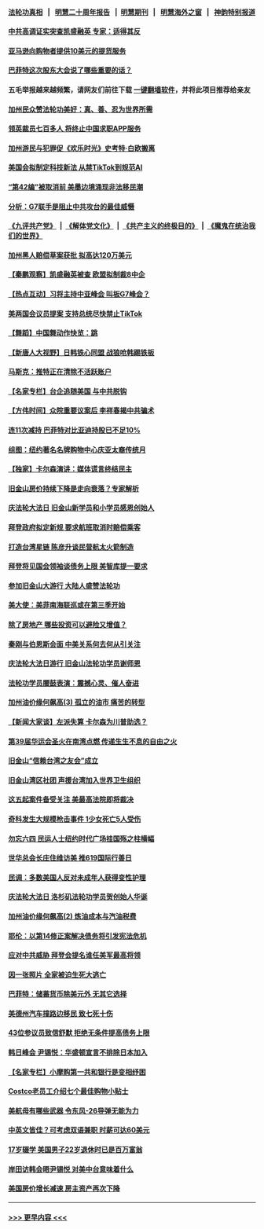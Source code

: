 #### [法轮功真相](https://github.com/gfw-breaker/truth/blob/master/README.md?t=0) &nbsp;&nbsp;|&nbsp;&nbsp; [明慧二十周年报告](https://github.com/gfw-breaker/mh-reports/blob/master/README.md?t=0) &nbsp;&nbsp;|&nbsp;&nbsp;[明慧期刊](https://github.com/gfw-breaker/mh-qikan) &nbsp;&nbsp;|&nbsp;&nbsp; [明慧海外之窗](https://github.com/gfw-breaker/mh-news/blob/master/README.md?t=0) &nbsp;&nbsp;|&nbsp;&nbsp; [神韵特别报道](https://github.com/gfw-breaker/mh-news/blob/master/shenyun.md?t=0)
#### [中共高调证实突查凯盛融英 专家：适得其反](../pages/nsc412/n13991798.md?t=05091244) 
#### [亚马逊向购物者提供10美元的提货服务](../pages/nsc412/n13991687.md?t=05091244) 
#### [巴菲特这次股东大会说了哪些重要的话？](../pages/nsc412/n13991740.md?t=05091244) 
#### 五毛举报越来越频繁，请网友们前往下载 [一键翻墙软件](https://github.com/gfw-breaker/ssr-accounts)，并将此项目推荐给亲友
#### [加州民众赞法轮功美好：真、善、忍为世界所需](../pages/nsc412/n13991794.md?t=05091244) 
#### [领英裁员七百多人 将终止中国求职APP服务](../pages/nsc412/n13991767.md?t=05091244) 
#### [加州游民与犯罪促《欢乐时光》史考特·白欧搬离](../pages/nsc412/n13991754.md?t=05091244) 
#### [美国会拟制定科技新法 从禁TikTok到规范AI](../pages/nsc412/n13991543.md?t=05091244) 
#### [“第42编”被取消前 美墨边境涌现非法移民潮](../pages/nsc412/n13991735.md?t=05091244) 
#### [分析：G7联手是阻止中共攻台的最佳威慑](../pages/nsc412/n13991613.md?t=05091244) 
#### [《九评共产党》](https://github.com/begood0513/9ping.md/blob/master/README.md) &nbsp;|&nbsp; [《解体党文化》](../../../../jtdwh.md/blob/master/README.md)  &nbsp;|&nbsp; [《共产主义的终极目的》](../../../../gczydzjmd.md/blob/master/README.md) &nbsp;|&nbsp; [《魔鬼在统治我们的世界》](../../../../mgztzwmdsj.md/blob/master/README.md) 
#### [加州黑人赔偿草案获批 拟高达120万美元](../pages/nsc412/n13991736.md?t=05091244) 
#### [【秦鹏观察】凯盛融英被查 欧盟拟制裁8中企](../pages/nsc412/n13991664.md?t=05091244) 
#### [【热点互动】习将主持中亚峰会 叫板G7峰会？](../pages/nsc412/n13991691.md?t=05091244) 
#### [美两国会议员提案 支持总统尽快禁止TikTok](../pages/nsc412/n13989243.md?t=05091244) 
#### [【舞蹈】中国舞动作快览：跳](../pages/nsc412/n13991647.md?t=05091244) 
#### [【新唐人大视野】日韩铁心同盟 战狼呛韩踢铁板](../pages/nsc412/n13991581.md?t=05091244) 
#### [马斯克：推特正在清除不活跃账户](../pages/nsc412/n13991546.md?t=05091244) 
#### [【名家专栏】台企追随美国 与中共脱钩](../pages/nsc412/n13988965.md?t=05091244) 
#### [【方伟时间】众院重要议案后 李祥春揭中共骗术](../pages/nsc412/n13991443.md?t=05091244) 
#### [连11次减持 巴菲特对比亚迪持股已不足10%](../pages/nsc412/n13991614.md?t=05091244) 
#### [组图：纽约著名名牌购物中心庆亚太裔传统月](../pages/nsc412/n13991497.md?t=05091244) 
#### [【独家】卡尔森演讲：媒体谎言终结民主](../pages/nsc412/n13991576.md?t=05091244) 
#### [旧金山房价持续下降是走向衰落？专家解析](../pages/nsc412/n13991108.md?t=05091244) 
#### [庆法轮大法日 旧金山新学员和小学员感恩创始人](../pages/nsc412/n13991186.md?t=05091244) 
#### [拜登政府拟定新规 要求航班取消时赔偿乘客](../pages/nsc412/n13991452.md?t=05091244) 
#### [打造台湾星链 陈彦升谈民营航太火箭制造](../pages/nsc412/n13991545.md?t=05091244) 
#### [拜登将见国会领袖谈债务上限 美智库提一要求](../pages/nsc412/n13991450.md?t=05091244) 
#### [参加旧金山大游行 大陆人盛赞法轮功](../pages/nsc412/n13990969.md?t=05091244) 
#### [美大使：美菲南海联巡或在第三季开始](../pages/nsc412/n13991380.md?t=05091244) 
#### [除了房地产 哪些投资可以避险又增值？](../pages/nsc412/n13990965.md?t=05091244) 
#### [秦刚与伯恩斯会面 中美关系何去何从引关注](../pages/nsc412/n13991473.md?t=05091244) 
#### [庆法轮大法日游行 旧金山法轮功学员谢师恩](../pages/nsc412/n13991116.md?t=05091244) 
#### [法轮功学员腰鼓表演：震撼心灵、催人奋进](../pages/nsc412/n13991007.md?t=05091244) 
#### [加州油价缘何飙高(3) 孤立的油市 痛苦的转型](../pages/nsc412/n13989802.md?t=05091244) 
#### [【新闻大家谈】左派失算 卡尔森为川普助选？](../pages/nsc412/n13991377.md?t=05091244) 
#### [第39届华运会圣火在南湾点燃 传递生生不息的自由之火](../pages/nsc412/n13991097.md?t=05091244) 
#### [旧金山“信赖台湾之友会”成立](../pages/nsc412/n13991085.md?t=05091244) 
#### [旧金山湾区社团 声援台湾加入世界卫生组织](../pages/nsc412/n13991000.md?t=05091244) 
#### [这五起案件备受关注 美最高法院即将裁决](../pages/nsc412/n13990636.md?t=05091244) 
#### [奇科发生大规模枪击事件  1少女死亡5人受伤](../pages/nsc412/n13990978.md?t=05091244) 
#### [勿忘六四 民运人士纽约时代广场挂国殇之柱横幅](../pages/nsc412/n13990593.md?t=05091244) 
#### [世华总会长庄住维访美 推619国际行善日](../pages/nsc412/n13990888.md?t=05091244) 
#### [民调：多数美国人反对未成年人获得变性护理](../pages/nsc412/n13990728.md?t=05091244) 
#### [庆法轮大法日 洛杉矶法轮功学员贺创始人华诞](../pages/nsc412/n13990726.md?t=05091244) 
#### [加州油价缘何飙高(2) 炼油成本与汽油税费](../pages/nsc412/n13989327.md?t=05091244) 
#### [耶伦：以第14修正案解决债务将引发宪法危机](../pages/nsc412/n13990650.md?t=05091244) 
#### [应对中共威胁 拜登会提名谁任美军最高将领](../pages/nsc412/n13990527.md?t=05091244) 
#### [因一张照片 全家被迫生死大逃亡](../pages/nsc412/n13990123.md?t=05091244) 
#### [巴菲特：储蓄货币除美元外 无其它选择](../pages/nsc412/n13990524.md?t=05091244) 
#### [美德州汽车撞路边移民 致七死十伤](../pages/nsc412/n13990563.md?t=05091244) 
#### [43位参议员致信舒默 拒绝无条件提高债务上限](../pages/nsc412/n13990523.md?t=05091244) 
#### [韩日峰会 尹锡悦：华盛顿宣言不排除日本加入](../pages/nsc412/n13990504.md?t=05091244) 
#### [【名家专栏】小摩购第一共和银行是变相纾困](../pages/nsc412/n13990390.md?t=05091244) 
#### [Costco老员工介绍七个最佳购物小贴士](../pages/nsc412/n13988465.md?t=05091244) 
#### [美航母有哪些武器 令东风-26导弹无能为力](../pages/nsc412/n13984834.md?t=05091244) 
#### [中英文皆佳？可考虑双语兼职 时薪可达60美元](../pages/nsc412/n13989897.md?t=05091244) 
#### [17岁辍学 美国男子22岁退休时已是百万富翁](../pages/nsc412/n13989958.md?t=05091244) 
#### [岸田访韩会晤尹锡悦 对美中台意味着什么](../pages/nsc412/n13989914.md?t=05091244) 
#### [美国房价增长减速 房主资产再次下降](../pages/nsc412/n13989837.md?t=05091244) 

----
#### [ >>> 更早内容 <<< ](../indexes/nsc412-earlier.md)
